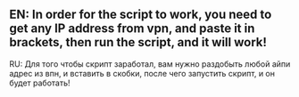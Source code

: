 EN: 
In order for the script to work, 
you need to get any IP address from vpn,
and paste it in brackets, 
then run the script, and it will work!
------------------
RU:
Для того чтобы скрипт заработал, 
вам нужно раздобыть любой айпи адрес 
из впн, и вставить в скобки, 
после чего запустить скрипт,
и он будет работать!
